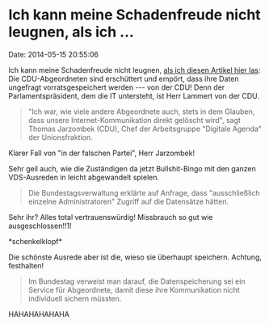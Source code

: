 Ich kann meine Schadenfreude nicht leugnen, als ich \...
========================================================

Date: 2014-05-15 20:55:06

Ich kann meine Schadenfreude nicht leugnen, [als ich diesen Artikel hier
las](http://spiegel.de/article.do?id=969541): Die CDU-Abgeordneten sind
erschüttert und empört, dass ihre Daten ungefragt vorratsgespeichert
werden --- von der CDU! Denn der Parlamentspräsident, dem die IT
untersteht, ist Herr Lammert von der CDU.

> \"Ich war, wie viele andere Abgeordnete auch, stets in dem Glauben,
> dass unsere Internet-Kommunikation direkt gelöscht wird\", sagt Thomas
> Jarzombek (CDU), Chef der Arbeitsgruppe \"Digitale Agenda\" der
> Unionsfraktion.

Klarer Fall von \"in der falschen Partei\", Herr Jarzombek!

Sehr geil auch, wie die Zuständigen da jetzt Bullshit-Bingo mit den
ganzen VDS-Ausreden in leicht abgewandelt spielen.

> Die Bundestagsverwaltung erklärte auf Anfrage, dass \"ausschließlich
> einzelne Administratoren\" Zugriff auf die Datensätze hätten.

Sehr ihr? Alles total vertrauenswürdig! Missbrauch so gut wie
ausgeschlossen!!1!

\*schenkelklopf\*

Die schönste Ausrede aber ist die, wieso sie überhaupt speichern.
Achtung, festhalten!

> Im Bundestag verweist man darauf, die Datenspeicherung sei ein Service
> für Abgeordnete, damit diese ihre Kommunikation nicht individuell
> sichern müssten.

HAHAHAHAHAHA
